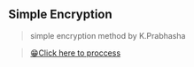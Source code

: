 ## Simple Encryption

> simple encryption method by K.Prabhasha

> [😁Click here to proccess](http://htmlpreview.github.io/?https://github.com/prabhasha2006/Encryption/blob/main/encrypt.html)
